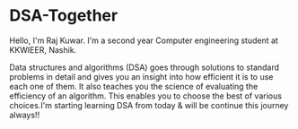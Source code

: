# DSA-Together
Hello, I'm Raj Kuwar. I'm a second year Computer engineering student at KKWIEER, Nashik.

Data structures and algorithms (DSA) goes through solutions to standard problems in detail and gives you an insight into how efficient it is to use each one of them. It also teaches you the science of evaluating the efficiency of an algorithm. This enables you to choose the best of various choices.I'm starting learning DSA from today & will be continue this journey always!!
